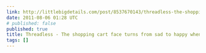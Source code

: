 ```yaml
---
link: http://littlebigdetails.com/post/8537670143/threadless-the-shopping-cart-face-turns-from-sad
date: 2011-08-06 01:28 UTC
# published: false
published: true
title: Threadless - The shopping cart face turns from sad to happy when...
tags: []
---
```



